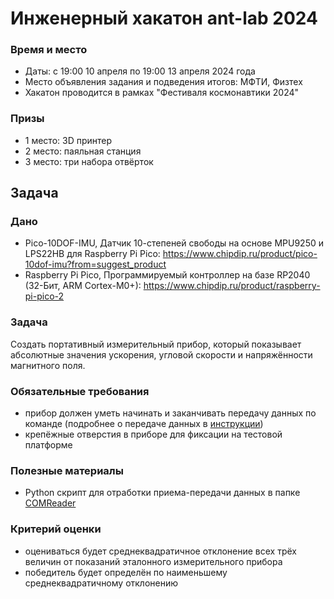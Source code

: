 # Инженерный хакатон ant-lab 2024

### Время и место

- Даты: с 19:00 10 апреля по 19:00 13 апреля 2024 года
- Место объявления задания и подведения итогов: МФТИ, Физтех
- Хакатон проводится в рамках "Фестиваля космонавтики 2024"

### Призы

- 1 место: 3D принтер
- 2 место: паяльная станция
- 3 место: три набора отвёрток

## Задача

### Дано

- Pico-10DOF-IMU, Датчик 10-степеней свободы на основе MPU9250 и LPS22HB для Raspberry Pi Pico: https://www.chipdip.ru/product/pico-10dof-imu?from=suggest_product
- Raspberry Pi Pico, Программируемый контроллер на базе RP2040 (32-Бит, ARM Cortex-M0+): https://www.chipdip.ru/product/raspberry-pi-pico-2

### Задача

Создать портативный измерительный прибор, который показывает абсолютные значения ускорения, угловой скорости и напряжённости магнитного поля.

### Обязательные требования

- прибор должен уметь начинать и заканчивать передачу данных по команде (подробнее о передаче данных в [инструкции](https://github.com/ant-lab-ru/hakathon-2024/blob/master/instruction/instruction_for_participant.pdf))
- крепёжные отверстия в приборе для фиксации на тестовой платформе

### Полезные материалы

- Python cкрипт для отработки приема-передачи данных в папке [COMReader](https://github.com/ant-lab-ru/hakathon-2024/tree/master/COMReader/COMReader_for_participant)

### Критерий оценки

- оцениваться будет среднеквадратичное отклонение всех трёх величин от показаний эталонного измерительного прибора
- победитель будет определён по наименьшему среднеквадратичному отклонению
